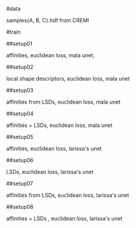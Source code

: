 #data

samples{A, B, C}.hdf from CREMI

#train

##setup01

affinities, euclidean loss, mala unet, 

##setup02

local shape descriptors, euclidean loss, mala unet

##setup03

affinities from LSDs, euclidean loss, mala unet

##setup04

affinities + LSDs, euclidean loss, mala unet

##setup05

affinities, euclidean loss, larissa's unet

##setup06

LSDs, euclidean loss, larissa's unet

##setup07

affinities from LSDs, euclidean loss, larissa's unet

##setup08

affinities + LSDs , euclidean loss, larissa's unet
